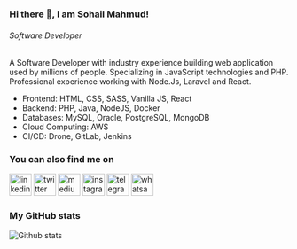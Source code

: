 ### Hi there 👋, I am Sohail Mahmud!

###### *Software Developer*

A Software Developer with industry experience building web application used by millions of people. Specializing in JavaScript technologies and PHP. Professional experience working with Node.Js, Laravel and React.

* Frontend: HTML, CSS, SASS, Vanilla JS, React
* Backend: PHP, Java, NodeJS, Docker
* Databases: MySQL, Oracle, PostgreSQL, MongoDB
* Cloud Computing: AWS
* CI/CD: Drone, GitLab, Jenkins 


### You can also find me on
[<img src='https://cdn.jsdelivr.net/npm/simple-icons@3.0.1/icons/linkedin.svg' alt='linkedin' height='40'>](https://www.linkedin.com/in/sohailsami/)  [<img src='https://cdn.jsdelivr.net/npm/simple-icons@3.0.1/icons/twitter.svg' alt='twitter' height='40'>](https://twitter.com/@sohailsamii)  [<img src='https://cdn.jsdelivr.net/npm/simple-icons@3.0.1/icons/medium.svg' alt='medium' height='40'>](https://medium.com/@sohailsamii)  [<img src='https://cdn.jsdelivr.net/npm/simple-icons@3.0.1/icons/instagram.svg' alt='instagram' height='40'>](https://www.instagram.com/sohailsamii)  [<img src='https://cdn.jsdelivr.net/npm/simple-icons@3.0.1/icons/telegram.svg' alt='telegram' height='40'>](https://t.me/sohailsamii)  [<img src='https://cdn.jsdelivr.net/npm/simple-icons@3.0.1/icons/whatsapp.svg' alt='whatsapp' height='40'>](https://api.whatsapp.com/send?phone=+8801624340883)


### My GitHub stats
![Github stats](https://github-readme-stats.vercel.app/api?username=soh4il&show_icons=true)  

<!--
![Top Langs](https://github-readme-stats.vercel.app/api/top-langs/?username=Soh4il&hide=html&layout=compact)
-->

<!--
[<img src='https://cdn.jsdelivr.net/npm/simple-icons@3.0.1/icons/stackoverflow.svg' alt='stackoverflow' height='40'>](https://stackoverflow.com/users/13858780/sohail)  
[<img src='https://cdn.jsdelivr.net/npm/simple-icons@3.0.1/icons/codeforces.svg' alt='codeforces' height='40'>](https://codeforces.com/profile/__sohail__)  [<img src='https://cdn.jsdelivr.net/npm/simple-icons@3.0.1/icons/hackerrank.svg' alt='hackerrank' height='40'>](https://www.hackerrank.com/sohailsamii)  [<img src='https://cdn.jsdelivr.net/npm/simple-icons@3.0.1/icons/leetcode.svg' alt='leetcode' height='40'>](https://leetcode.com/sohailsamii)  [<img src='https://cdn.jsdelivr.net/npm/simple-icons@3.0.1/icons/gitlab.svg' alt='gitlab' height='40'>](https://gitlab.com/sohailsamii)  [<img src='https://cdn.jsdelivr.net/npm/simple-icons@3.0.1/icons/codepen.svg' alt='codepen' height='40'>](https://codepen.io/sohailsamii)  [<img src='https://cdn.jsdelivr.net/npm/simple-icons@3.0.1/icons/gmail.svg' alt='E-mail' height='40'>](mailto:sohailmahmud@yahoo.com)
[![linkedin badge](https://img.shields.io/badge/Sohail_Mahmud-30302f?style=flat&logo=linkedin)](https://www.linkedin.com/in/sohaiiil)
[![twitter badge](https://img.shields.io/badge/@sohaiilsami-30302f?style=flat&logo=twitter)](https://twitter.com/sohaiilsami)
[![medium badge](https://img.shields.io/badge/Sohail_Mahmud-30302f?style=flat&logo=medium)](https://medium.com/@sohailsamii)
[<img src='https://cdn.jsdelivr.net/npm/simple-icons@3.0.1/icons/icloud.svg' alt='website' height='40'>](https://soh4il.github.io)

- 🔭 I’m currently working on PHP Laravel projects
- 🌱 I’m currently learning Reactjs and node, after that I will try and advance my Python before learning Django.
- 👯 I’m looking to collaborate on Projects and Hackathons
- 🤔 I’m looking for help with Open Source and CP
- 💬 Ask me about anything
- 📫 How to reach me: Follow me on [Twitter](https://www.twitter.com/sohaiilsami), or message me on [LinkedIn](https://www.linkedin.com/in/sohaiiil).
- ⚡ Fun fact: I don't know about funny facts, but the sad fact is that some people believe that your job is to install / reinstall Windows;
#### I like to travel, play music, video games, write and make art in my non-coding time.
#### Things I do when I don't code are sometimes demonstrated [here](https://www.instagram.com/sohaiilsami)
-->
